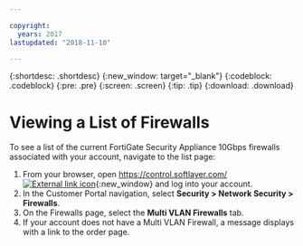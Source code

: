 ```yaml
---

copyright:
  years: 2017
lastupdated: "2018-11-10"

---
```


{:shortdesc: .shortdesc}
{:new_window: target="_blank"}
{:codeblock: .codeblock}
{:pre: .pre}
{:screen: .screen}
{:tip: .tip}
{:download: .download}

# Viewing a List of Firewalls
To see a list of the current FortiGate Security Appliance 10Gbps firewalls associated with your account, navigate to the list page:

1. From your browser, open [https://control.softlayer.com/ ![External link icon](../../icons/launch-glyph.svg "External link icon")](https://control.softlayer.com/){:new_window} and log into your account.
2. In the Customer Portal navigation, select **Security > Network Security > Firewalls**.
3. On the Firewalls page, select the **Multi VLAN Firewalls** tab. 
4. If your account does not have a Multi VLAN Firewall, a message displays with a link to the order page. 